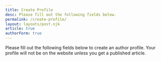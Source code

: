 ```yaml
---
title: Create Profile
desc: Please fill out the following fields below.
permalink: /create-profile/
layout: layouts/post.njk
article: true
authorForm: true
---
```


Please fill out the following fields below to create an author profile. Your profile will not be on the website unless you get a published article.